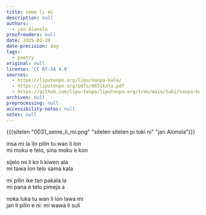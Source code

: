 ```yaml
---
title: seme li mi
description: null
authors:
  - jan Alonola
proofreaders: null
date: 2025-02-28
date-precision: day
tags:
  - poetry
original: null
license: 'CC BY-SA 4.0'
sources:
  - https://liputenpo.org/lipu/nanpa-kala/
  - https://liputenpo.org/pdfs/0031kala.pdf
  - https://github.com/lipu-tenpo/liputenpo.org/tree/main/toki/nanpa-kala
archives: null
preprocessing: null
accessibility-notes: null
notes: null
---
```


{{{sitelen "0031_seme_li_mi.png" "sitelen sitelen pi toki ni" "jan Alonola"}}}

insa mi la ilo pilin tu wan li lon  
mi moku e telo, sina moku e kon  

sijelo mi li ko li kiwen ala  
mi tawa lon telo sama kala  

mi pilin ike tan pakala la  
mi pana e telo pimeja a  

noka luka tu wan li lon lawa mi  
jan li pilin e ni: mi wawa li suli  
